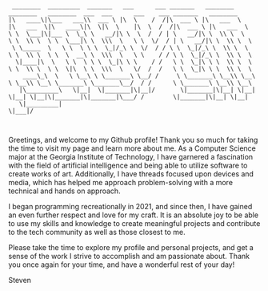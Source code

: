 ``` 

 ________  _________  _______   ___      ___ _______   ________           ________   ________  ___  ___      ___    ___ _______   ________      
|\   ____\|\___   ___\\  ___ \ |\  \    /  /|\  ___ \ |\   ___  \        |\   ___  \|\   ____\|\  \|\  \    |\  \  /  /|\  ___ \ |\   ___  \    
\ \  \___|\|___ \  \_\ \   __/|\ \  \  /  / | \   __/|\ \  \\ \  \       \ \  \\ \  \ \  \___|\ \  \\\  \   \ \  \/  / | \   __/|\ \  \\ \  \   
 \ \_____  \   \ \  \ \ \  \_|/_\ \  \/  / / \ \  \_|/_\ \  \\ \  \       \ \  \\ \  \ \  \  __\ \  \\\  \   \ \    / / \ \  \_|/_\ \  \\ \  \  
  \|____|\  \   \ \  \ \ \  \_|\ \ \    / /   \ \  \_|\ \ \  \\ \  \       \ \  \\ \  \ \  \|\  \ \  \\\  \   \/  /  /   \ \  \_|\ \ \  \\ \  \ 
    ____\_\  \   \ \__\ \ \_______\ \__/ /     \ \_______\ \__\\ \__\       \ \__\\ \__\ \_______\ \_______\__/  / /      \ \_______\ \__\\ \__\
   |\_________\   \|__|  \|_______|\|__|/       \|_______|\|__| \|__|        \|__| \|__|\|_______|\|_______|\___/ /        \|_______|\|__| \|__|
   \|_________|                                                                                            \|___|/                              
                                                                                                                                                
                                    
``` 
                                                                                                                        
Greetings, and welcome to my Github profile! Thank you so much for taking the time to visit my page and learn more about me. As a Computer Science major at the Georgia Institute of Technology, I have garnered a fascination with the field of artificial intelligence and being able to utilize software to create works of art. Additionally, I have threads focused upon devices and media, which has helped me approach problem-solving with a more technical and hands on approach.

I began programming recreationally in 2021, and since then, I have gained an even further respect and love for my craft. It is an absolute joy to be able to use my skills and knowledge to create meaningful projects and contribute to the tech community as well as those closest to me.

Please take the time to explore my profile and personal projects, and get a sense of the work I strive to accomplish and am passionate about. Thank you once again for your time, and have a wonderful rest of your day!


Steven
